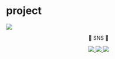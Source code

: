 # project
<img src="https://capsule-render.vercel.app/api?type=waving&color=auto&height=200&section=header&text=Suyeon%20Github!&fontSize=90" />

</div>
<br>
<div align=center>
	<p>🔗 SNS 🔗</p>
</div>
<div align=center>
	</a>
	<a href="https://blog.naver.com/sumyouth">
		<img src="https://img.shields.io/badge/Blog-FF9800?style=flat&logo=Blogger&logoColor=white" />
	</a>
	<a href="gmail: sumyouth0@gmail.com">
		<img src="https://img.shields.io/badge/Mail-30B980?style=flat&logo=Gmail&logoColor=white" />
	</a>
	<a href="https://www.instagram.com/sumyouth_/">
		<img src="https://img.shields.io/badge/Insta-000000?style=flat&logo=Instagram&logoColor=white" />
	</a>
	<br>
